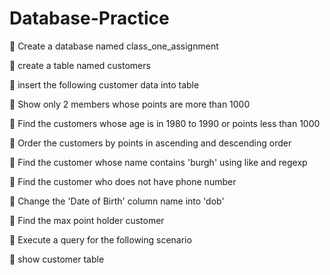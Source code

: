 # Database-Practice


:large_orange_diamond: Create a database named class_one_assignment

:large_orange_diamond: create a table named customers

:large_orange_diamond: insert the following customer data into table

:large_orange_diamond: Show only 2 members whose points are more than 1000

:large_orange_diamond: Find the customers whose age is in 1980 to 1990 or points less than 1000

:large_orange_diamond: Order the customers by points in ascending and descending order

:large_orange_diamond: Find the customer whose name contains 'burgh' using like and regexp

:large_orange_diamond: Find the customer who does not have phone number

:large_orange_diamond: Change the 'Date of Birth' column name into 'dob'

:large_orange_diamond: Find the max point holder customer

:large_orange_diamond: Execute a query for the following scenario

:large_orange_diamond: show customer table
